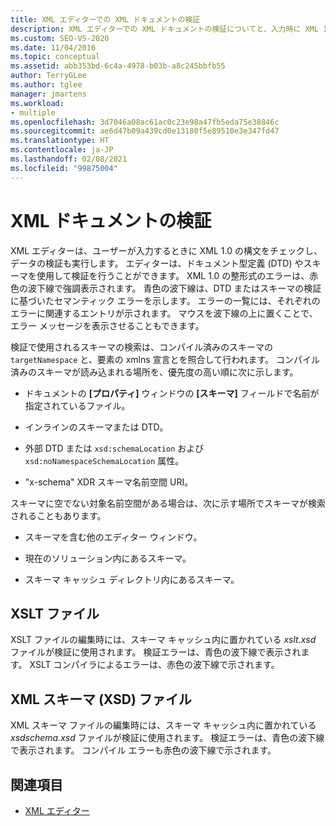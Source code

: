 ```yaml
---
title: XML エディターでの XML ドキュメントの検証
description: XML エディターでの XML ドキュメントの検証についてと、入力時に XML 1.0 構文をチェックしてデータ検証を実行する方法について学習します。
ms.custom: SEO-VS-2020
ms.date: 11/04/2016
ms.topic: conceptual
ms.assetid: abb353bd-6c4a-4978-b03b-a8c245bbfb55
author: TerryGLee
ms.author: tglee
manager: jmartens
ms.workload:
- multiple
ms.openlocfilehash: 3d7046a08ac61ac0c23e98a47fb5eda75e38846c
ms.sourcegitcommit: ae6d47b09a439cd0e13180f5e89510e3e347fd47
ms.translationtype: HT
ms.contentlocale: ja-JP
ms.lasthandoff: 02/08/2021
ms.locfileid: "99875004"
---
```

# <a name="xml-document-validation"></a>XML ドキュメントの検証

XML エディターは、ユーザーが入力するときに XML 1.0 の構文をチェックし、データの検証も実行します。 エディターは、ドキュメント型定義 (DTD) やスキーマを使用して検証を行うことができます。 XML 1.0 の整形式のエラーは、赤色の波下線で強調表示されます。 青色の波下線は、DTD またはスキーマの検証に基づいたセマンティック エラーを示します。 エラーの一覧には、それぞれのエラーに関連するエントリが示されます。 マウスを波下線の上に置くことで、エラー メッセージを表示させることもできます。

検証で使用されるスキーマの検索は、コンパイル済みのスキーマの `targetNamespace` と、要素の xmlns 宣言とを照合して行われます。 コンパイル済みのスキーマが読み込まれる場所を、優先度の高い順に次に示します。

- ドキュメントの **[プロパティ]** ウィンドウの **[スキーマ]** フィールドで名前が指定されているファイル。

- インラインのスキーマまたは DTD。

- 外部 DTD または `xsd:schemaLocation` および `xsd:noNamespaceSchemaLocation` 属性。

- "x-schema" XDR スキーマ名前空間 URI。

スキーマに空でない対象名前空間がある場合は、次に示す場所でスキーマが検索されることもあります。

- スキーマを含む他のエディター ウィンドウ。

- 現在のソリューション内にあるスキーマ。

- スキーマ キャッシュ ディレクトリ内にあるスキーマ。

## <a name="xslt-files"></a>XSLT ファイル
XSLT ファイルの編集時には、スキーマ キャッシュ内に置かれている *xslt.xsd* ファイルが検証に使用されます。 検証エラーは、青色の波下線で表示されます。 XSLT コンパイラによるエラーは、赤色の波下線で示されます。

## <a name="xml-schema-xsd-files"></a>XML スキーマ (XSD) ファイル
XML スキーマ ファイルの編集時には、スキーマ キャッシュ内に置かれている *xsdschema.xsd* ファイルが検証に使用されます。 検証エラーは、青色の波下線で表示されます。 コンパイル エラーも赤色の波下線で示されます。

## <a name="see-also"></a>関連項目

- [XML エディター](../xml-tools/xml-editor.md)
